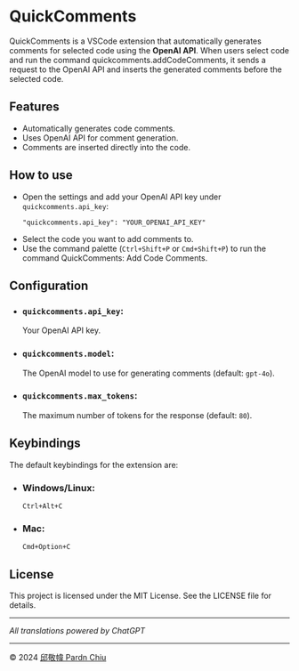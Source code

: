 # QuickComments

QuickComments is a VSCode extension that automatically generates comments for selected code using the **OpenAI API**. When users select code and run the command quickcomments.addCodeComments, it sends a request to the OpenAI API and inserts the generated comments before the selected code.

## Features

- Automatically generates code comments.
- Uses OpenAI API for comment generation.
- Comments are inserted directly into the code.

## How to use

- Open the settings and add your OpenAI API key under `quickcomments.api_key`:
    ```Shell
    "quickcomments.api_key": "YOUR_OPENAI_API_KEY"
    ```
- Select the code you want to add comments to.
- Use the command palette (`Ctrl+Shift+P` or `Cmd+Shift+P`) to run the command QuickComments: Add Code Comments.

## Configuration

- ### `quickcomments.api_key`:
    Your OpenAI API key.
- ### `quickcomments.model`: 
    The OpenAI model to use for generating comments (default: `gpt-4o`).
- ### `quickcomments.max_tokens`: 
    The maximum number of tokens for the response (default: `80`).

## Keybindings

The default keybindings for the extension are:

- ### Windows/Linux:
    `Ctrl+Alt+C`
- ### Mac: 
    `Cmd+Option+C`

## License

This project is licensed under the MIT License. See the LICENSE file for details.

***

*All translations powered by ChatGPT*

***

©️ 2024 [邱敬幃 Pardn Chiu](https://www.linkedin.com/in/pardnchiu)